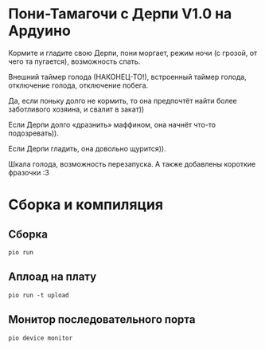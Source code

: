# Пони-Тамагочи с Дерпи V1.0 на Ардуино

Кормите и гладите свою Дерпи, пони моргает, режим ночи (с грозой, от чего та пугается), возможность спать. 

Внешний таймер голода (НАКОНЕЦ-ТО!), встроенный таймер голода, отключение голода, отключение побега.

Да, если поньку долго не кормить, то она предпочтёт найти более заботливого хозяина, и свалит в закат))

Если Дерпи долго «дразнить» маффином, она начнёт что-то подозревать)).

Если Дерпи гладить, она довольно щурится)).

Шкала голода, возможность перезапуска. А также добавлены короткие фразочки :3

# Сборка и компиляция

## Сборка
`pio run`

## Аплоад на плату
`pio run -t upload`

## Монитор последовательного порта
`pio device monitor`
